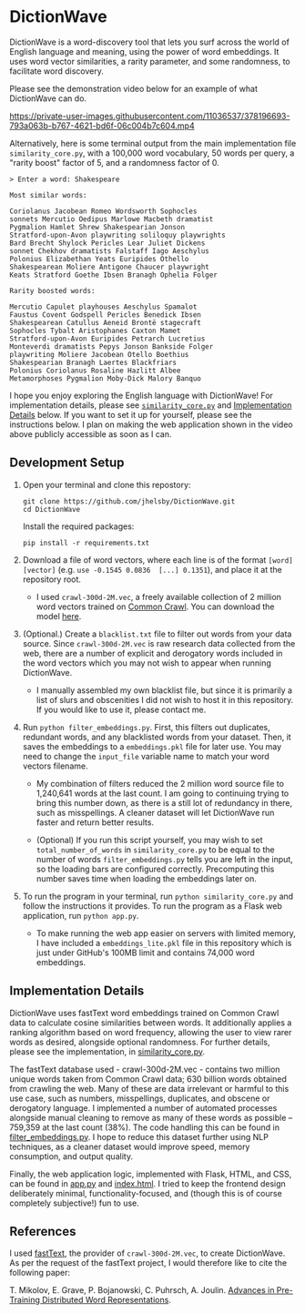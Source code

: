 # DictionWave 

DictionWave is a word-discovery tool that lets you surf across the world of English language and meaning, using the power of word embeddings. It uses word vector similarities, a rarity parameter, and some randomness, to facilitate word discovery.

Please see the demonstration video below for an example of what DictionWave can do.

https://private-user-images.githubusercontent.com/11036537/378196693-793a063b-b767-4621-bd6f-06c004b7c604.mp4

Alternatively, here is some terminal output from the main implementation file `similarity_core.py`, with a 100,000 word vocabulary, 50 words per query, a "rarity boost" factor of 5, and a randomness factor of 0. 

```
> Enter a word: Shakespeare

Most similar words:

Coriolanus Jacobean Romeo Wordsworth Sophocles 
sonnets Mercutio Oedipus Marlowe Macbeth dramatist 
Pygmalion Hamlet Shrew Shakespearian Jonson
Stratford-upon-Avon playwriting soliloquy playwrights
Bard Brecht Shylock Pericles Lear Juliet Dickens
sonnet Chekhov dramatists Falstaff Iago Aeschylus
Polonius Elizabethan Yeats Euripides Othello
Shakespearean Moliere Antigone Chaucer playwright
Keats Stratford Goethe Ibsen Branagh Ophelia Folger

Rarity boosted words:

Mercutio Capulet playhouses Aeschylus Spamalot
Faustus Covent Godspell Pericles Benedick Ibsen
Shakespearean Catullus Aeneid Brontë stagecraft
Sophocles Tybalt Aristophanes Caxton Mamet
Stratford-upon-Avon Euripides Petrarch Lucretius 
Monteverdi dramatists Pepys Jonson Bankside Folger
playwriting Moliere Jacobean Otello Boethius 
Shakespearian Branagh Laertes Blackfriars
Polonius Coriolanus Rosaline Hazlitt Albee
Metamorphoses Pygmalion Moby-Dick Malory Banquo
```

I hope you enjoy exploring the English language with DictionWave! For implementation details, please see [`similarity_core.py`](./similarity_core.py) and [Implementation Details](#implementation-details) below. If you want to set it up for yourself, please see the instructions below. I plan on making the web application shown in the video above publicly accessible as soon as I can.

## Development Setup

1. Open your terminal and clone this repostory:
    ```
    git clone https://github.com/jhelsby/DictionWave.git 
    cd DictionWave
    ```

    Install the required packages:
    ```
    pip install -r requirements.txt
    ```

2. Download a file of word vectors, where each line is of the format `[word] [vector]` (e.g. `use -0.1545 0.0836  [...] 0.1351`), and place it at the repository root. 

    * I used `crawl-300d-2M.vec`, a freely available collection of 2 million word vectors trained on [Common Crawl](https://en.wikipedia.org/wiki/Common_Crawl). You can download the model [here](https://fasttext.cc/docs/en/english-vectors.html).

3. (Optional.) Create a `blacklist.txt` file to filter out words from your data source. Since `crawl-300d-2M.vec` is raw research data collected from the web, there are a number of explicit and derogatory words included in the word vectors which you may not wish to appear when running DictionWave.

    *  I manually assembled my own blacklist file, but since it is primarily a list of slurs and obscenities I did not wish to host it in this repository. If you would like to use it, please contact me.

4. Run `python filter_embeddings.py`. First, this filters out duplicates, redundant words, and any blacklisted words from your dataset. Then, it saves the embeddings to a `embeddings.pkl` file for later use. You may need to change the `input_file` variable name to match your word vectors filename.

    * My combination of filters reduced the 2 million word source file to 1,240,641 words at the last count. I am going to continuing trying to bring this number down, as there is a still lot of redundancy in there, such as misspellings. A cleaner dataset will let DictionWave run faster and return better results.
    
    * (Optional) If you run this script yourself, you may wish to set `total_number_of_words` in `similarity_core.py` to be equal to the number of words `filter_embeddings.py` tells you are left in the input, so the loading bars are configured correctly. Precomputing this number saves time when loading the embeddings later on.

5. To run the program in your terminal, run `python similarity_core.py` and follow the instructions it provides. To run the program as a Flask web application, run `python app.py`.

    * To make running the web app easier on servers with limited memory, I have included a `embeddings_lite.pkl` file in this repository which is just under GitHub's 100MB limit and contains 74,000 word embeddings.

## Implementation Details

DictionWave uses fastText word embeddings trained on Common Crawl data to calculate cosine similarities between words. It additionally applies a ranking algorithm based on word frequency, allowing the user to view rarer words as desired, alongside optional randomness. For further details, please see the implementation, in [similarity_core.py](./similarity_core.py).

The fastText database used - crawl-300d-2M.vec - contains two million unique words taken from Common Crawl data; 630 billion words obtained from crawling the web. Many of these are data irrelevant or harmful to this use case, such as numbers, misspellings, duplicates, and obscene or derogatory language. I implemented a number of automated processes alongside manual cleaning to remove as many of these words as possible – 759,359 at the last count (38%). The code handling this can be found in [filter_embeddings.py](./filter_embeddings.py). I hope to reduce this dataset further using NLP techniques, as a cleaner dataset would improve speed, memory consumption, and output quality.

Finally, the web application logic, implemented with Flask, HTML, and CSS, can be found in [app.py](./app.py) and [index.html](./templates/index.html). I tried to keep the frontend design deliberately minimal, functionality-focused, and (though this is of course completely subjective!) fun to use.

## References

I used [fastText](https://fasttext.cc/), the provider of `crawl-300d-2M.vec`, to create DictionWave. As per the request of the fastText project, I would therefore like to cite the following paper:

T. Mikolov, E. Grave, P. Bojanowski, C. Puhrsch, A. Joulin. [Advances in Pre-Training Distributed Word Representations](https://arxiv.org/abs/1712.09405).